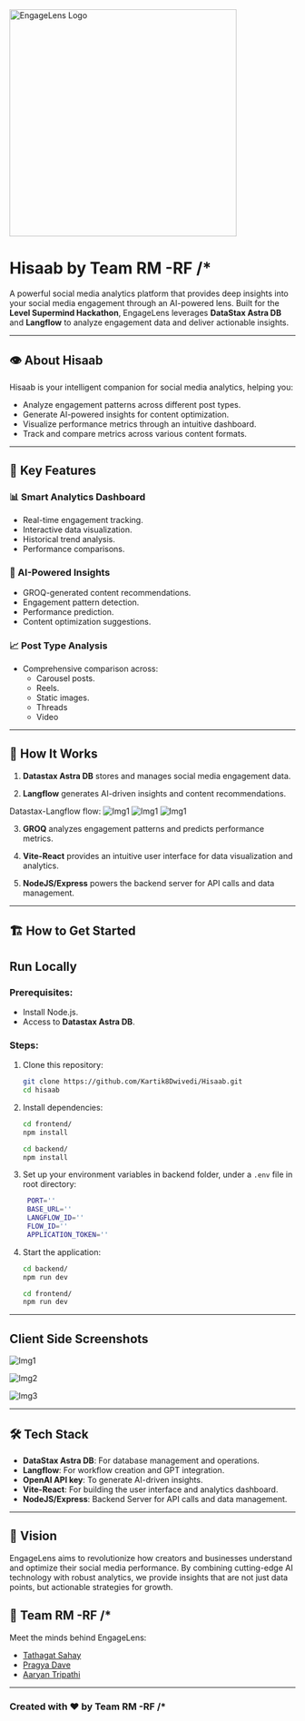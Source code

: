 <img src="./public/1.png" alt="EngageLens Logo" width="400px">

# Hisaab by Team RM -RF /* 

A powerful social media analytics platform that provides deep insights into your social media engagement through an AI-powered lens. Built for the **Level Supermind Hackathon**, EngageLens leverages **DataStax Astra DB** and **Langflow** to analyze engagement data and deliver actionable insights.  

---

## 👁️ About Hisaab  

Hisaab is your intelligent companion for social media analytics, helping you:  
- Analyze engagement patterns across different post types.  
- Generate AI-powered insights for content optimization.  
- Visualize performance metrics through an intuitive dashboard.  
- Track and compare metrics across various content formats.  

---

## 🌟 Key Features  

### **📊 Smart Analytics Dashboard**  
- Real-time engagement tracking.  
- Interactive data visualization.  
- Historical trend analysis.  
- Performance comparisons.  

### **🤖 AI-Powered Insights**  
- GROQ-generated content recommendations.  
- Engagement pattern detection.  
- Performance prediction.  
- Content optimization suggestions.  

### **📈 Post Type Analysis**  
- Comprehensive comparison across:  
  - Carousel posts.  
  - Reels.  
  - Static images.  
  - Threads
  - Video

---

## 🚀 How It Works

1. **Datastax Astra DB** stores and manages social media engagement data.

2. **Langflow** generates AI-driven insights and content recommendations.

Datastax-Langflow flow:
    ![Img1](./public/6.png)
    ![Img1](./public/7.png)
    ![Img1](./public/8.png)

3. **GROQ** analyzes engagement patterns and predicts performance metrics.

4. **Vite-React** provides an intuitive user interface for data visualization and analytics.

5. **NodeJS/Express** powers the backend server for API calls and data management.

---

## 🏗️ How to Get Started
## **Run Locally**

### Prerequisites:

- Install Node.js.
- Access to **Datastax Astra DB**.

### Steps:

1. Clone this repository:
   ```bash
   git clone https://github.com/Kartik8Dwivedi/Hisaab.git
   cd hisaab
   ```
2. Install dependencies:
   ```bash
   cd frontend/
   npm install
   ```
   ```bash
   cd backend/
   npm install
   ```
3. Set up your environment variables in backend folder, under a `.env` file in root directory:
   ```bash
    PORT=''
    BASE_URL=''
    LANGFLOW_ID=''
    FLOW_ID=''
    APPLICATION_TOKEN=''
   ```
4. Start the application:
   ```bash
   cd backend/
   npm run dev
   ```
   ```bash
   cd frontend/
   npm run dev
   ```


---

## Client Side Screenshots

![Img1](./public/3.png)

![Img2](./public/4.png)

![Img3](./public/5.png)

---

## 🛠️ Tech Stack  

- **DataStax Astra DB**: For database management and operations.  
- **Langflow**: For workflow creation and GPT integration.  
- **OpenAI API key**: To generate AI-driven insights.  
- **Vite-React**: For building the user interface and analytics dashboard.
- **NodeJS/Express**: Backend Server for API calls and data management.  

---

## 🎯 Vision
EngageLens aims to revolutionize how creators and businesses understand and optimize their social media performance. By combining cutting-edge AI technology with robust analytics, we provide insights that are not just data points, but actionable strategies for growth.

## 👥 Team RM -RF /*
Meet the minds behind EngageLens:

- [Tathagat Sahay](https://github.com/Tathagatsahay)
- [Pragya Dave](https://github.com/pragya0702)
- [Aaryan Tripathi](https://github.com/Aaryan1311)

<hr>
<h3>Created with ❤️ by Team RM -RF /*</h3>